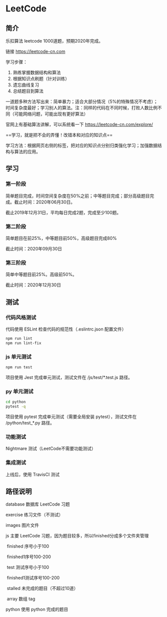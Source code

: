 # LeetCode

## 简介

乐扣算法 leetcode 1000道题，预期2020年完成。 

链接 https://leetcode-cn.com

学习步骤：

1. 熟练掌握数据结构和算法
2. 根据知识点刷题（针对训练）
3. 遗忘曲线复习
4. 总结题目到算法

一道题多种方法写出来：简单暴力；适合大部分情况（5%的特殊情况不考虑）；时间复杂度最好；学习别人的算法。注：同样的代码在不同时候，打败人数比例不同（可能网络问题，可能出现有更好算法）

官网上有基础算法讲解，可以系统看一下 https://leetcode-cn.com/explore/

==学习，就是把不会的弄懂！改错本和对应的知识点==

学习方法：根据网页右侧的标签，把对应的知识点分别归类强化学习；加强数据结构与算法的应用。

## 学习

### 第一阶段

简单题目完成，时间空间复杂度在50%之前；中等题目完成；部分高级题目完成。截止时间：2020年06月30日。

截止2019年12月31日，平均每日完成2题，完成至少100题。


### 第二阶段

简单题目在前25%，中等题目前50%，高级题目完成80%

截止时间：2020年09月30日

### 第三阶段

简单中等题目前25%。高级前50%。

截止时间：2020年12月30日

## 测试

### 代码风格测试

代码使用 ESLint 检查代码的规范性（.eslintrc.json 配置文件）

~~~bash
npm run lint
npm run lint-fix
~~~

### js 单元测试

~~~bash
npm run test
~~~

项目使用 Jest 完成单元测试，测试文件在 /js/test/*.test.js 路径。

### py 单元测试

~~~bash
cd python
pytest -q
~~~

项目使用 pytest 完成单元测试（需要全局安装 pytest），测试文件在 /python/test_*.py 路径。

### 功能测试

Nightmare 测试（LeetCode不需要功能测试）

### 集成测试

上线后，使用 TravisCI 测试

## 路径说明

database 数据库 LeetCode 习题

exercise 练习文件（不测试）

images 图片文件

js 主要 LeetCode 习题，因为题目较多，所以finished分成多个文件夹管理

​	finished 序号小于100

​	finished1序号100-200

​	test 测试序号小于100

​    finished1测试序号100-200

​	stalled 未完成的题目（不超过10道）

​	array 数组 tag

python 使用 python 完成的题目

